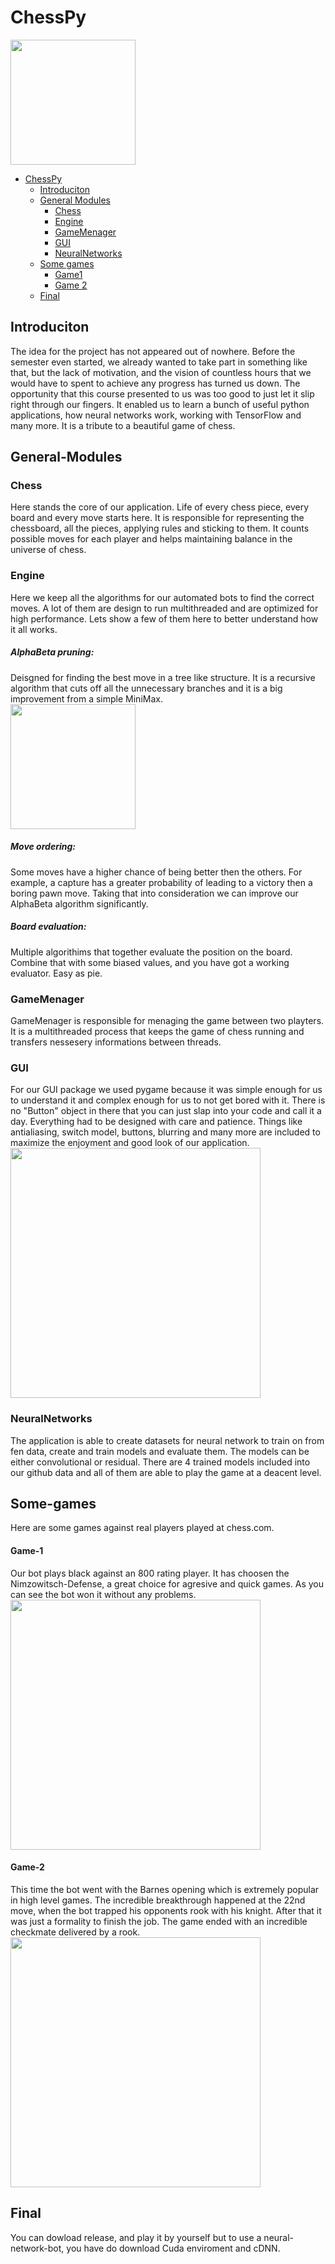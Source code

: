 # ChessPy
<img src="https://user-images.githubusercontent.com/67602274/120203000-8bce5380-c227-11eb-8ae0-da9fb82d60c2.png" height="200"/>

- [ChessPy](#ChessPy)
  * [Introduciton](#Introduciton)
  * [General Modules](#General-Modules)
    + [Chess](#Chess)
    + [Engine](#Engine)
    + [GameMenager](#GameMenager)
    + [GUI](#GUI)
    + [NeuralNetworks](#NeuralNetworks)
  * [Some games](#Some-games)
    + [Game1](#Game-1)
    + [Game 2](#Game-2)
  * [Final](#Final)
## Introduciton
The idea for the project has not appeared out of nowhere. Before the semester even started, we already wanted to take part in something like that, but the lack of motivation, and the vision of countless hours that we would have to spent to achieve any progress has turned us down. The opportunity that this course presented to us was too good to just let it slip right through our fingers. It enabled us to learn a bunch of useful python applications, how neural networks work, working with TensorFlow and many more. It is a tribute to a beautiful game of chess.

## General-Modules
### Chess
Here stands the core of our application. Life of every chess piece, every board and every move starts here. It is responsible for representing the chessboard, all the pieces, applying rules and sticking to them. It counts possible moves for each player and helps  maintaining balance in the universe of chess.
### Engine
Here we keep all the algorithms for our automated bots to find the correct moves. A lot of them are design to run multithreaded and are optimized for high performance. Lets 
show a few of them here to better understand how it all works.
##### AlphaBeta pruning:
Deisgned for finding the best move in a tree like structure. It is a recursive algorithm that cuts off all the unnecessary branches and it is a big improvement from a simple MiniMax.
</br><img src="https://user-images.githubusercontent.com/67602274/120220504-19686e00-c23d-11eb-9d98-a73a1df16094.png" height=200/>
##### Move ordering:
Some moves have a higher chance of being better then the others. For example, a capture has a greater probability of leading to a victory then a boring pawn move. Taking that into consideration we can improve our AlphaBeta algorithm significantly.
##### Board evaluation:
Multiple algorithims that together evaluate the position on the board. Combine that with some biased values, and you have got a working evaluator. Easy as pie.
### GameMenager
GameMenager is responsible for menaging the game between two playters. It is a multithreaded process that keeps the game of chess running and transfers nessesery informations between threads.
### GUI
For our GUI package we used pygame because it was simple enough for us to understand it and complex enough for us to not get bored with it. There is no "Button" object in there that you can just slap into your code and call it a day. Everything had to be designed with care and patience. Things like antialiasing, switch model, buttons, blurring and many more are included to maximize the enjoyment and good look of our application.
</br><img src="https://user-images.githubusercontent.com/67602274/120230052-c7c8df00-c24e-11eb-8e83-31e73bf4bd6f.png" height=400/>

### NeuralNetworks
The application is able to create datasets for neural network to train on from fen data, create and train models and evaluate them.  The models can be either convolutional or residual. There are 4 trained models included into our github data and all of them are able to play the game at a deacent level.

## Some-games
Here are some games against real players played at chess.com.
#### Game-1
Our bot plays black against an 800 rating player. It has choosen the Nimzowitsch-Defense, a great choice for agresive and quick games. As you can see the bot won it without any problems.
</br><img src="https://user-images.githubusercontent.com/67602274/120238701-06659600-c25d-11eb-86fe-08a75234d9a7.gif" height=400/>
#### Game-2
This time the bot went with the Barnes opening which is extremely popular in high level games. The incredible breakthrough happened at the 22nd move, when the bot trapped his opponents rook with his knight. After that it was just a formality to finish the job. The game ended with an incredible checkmate delivered by a rook.
</br><img src="https://user-images.githubusercontent.com/67602274/120239832-76751b80-c25f-11eb-9175-c4bfb7de189f.gif" height=400/>
## Final
You can dowload release, and play it by yourself but to use a neural-network-bot, you have do download Cuda enviroment and cDNN. 
